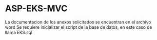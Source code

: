 # ASP-EKS-MVC
La documentacion de los anexos solicitados se encuentran en el archivo word
Se requiere inicializar el script de la base de datos, en este caso de llama EKS.sql
